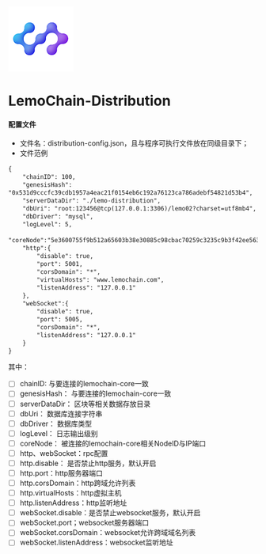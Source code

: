 ![Logo of the project](./logo.png)

# LemoChain-Distribution


#### 配置文件
- 文件名：distribution-config.json，且与程序可执行文件放在同级目录下；
- 文件范例
```
{
	"chainID": 100,
	"genesisHash": "0x531d9cccfc39cdb1957a4eac21f0154eb6c192a76123ca786adebf54821d53b4",
	"serverDataDir": "./lemo-distribution",
	"dbUri": "root:123456@tcp(127.0.0.1:3306)/lemo02?charset=utf8mb4",
	"dbDriver": "mysql",
	"logLevel": 5,
	"coreNode":"5e3600755f9b512a65603b38e30885c98cbac70259c3235c9b3f42ee563b480edea351ba0ff5748a638fe0aeff5d845bf37a3b437831871b48fd32f33cd9a3c0@120.78.132.151:7003",
	"http":{
		"disable": true,
		"port": 5001,
		"corsDomain": "*",
		"virtualHosts": "www.lemochain.com",
		"listenAddress": "127.0.0.1"
	},
	"webSocket":{
		"disable": true,
		"port": 5005,
		"corsDomain": "*",
		"listenAddress": "127.0.0.1"
	}
}
```
其中：
- [ ] chainID: 与要连接的lemochain-core一致
- [ ] genesisHash： 与要连接的lemochain-core一致
- [ ] serverDataDir： 区块等相关数据存放目录
- [ ] dbUri： 数据库连接字符串
- [ ] dbDriver： 数据库类型
- [ ] logLevel： 日志输出级别
- [ ] coreNode： 被连接的lemochain-core相关NodeID与IP端口
- [ ] http、webSocket：rpc配置
- [ ] http.disable： 是否禁止http服务，默认开启
- [ ] http.port：http服务器端口
- [ ] http.corsDomain：http跨域允许列表
- [ ] http.virtualHosts：http虚拟主机
- [ ] http.listenAddress：http监听地址
- [ ] webSocket.disable：是否禁止websocket服务，默认开启
- [ ] webSocket.port；websocket服务器端口
- [ ] webSocket.corsDomain：websocket允许跨域域名列表
- [ ] webSocket.listenAddress：websocket监听地址
